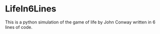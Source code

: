 # LifeIn6Lines
This is a python simulation of the game of life by John Conway written in 6 lines of code.
